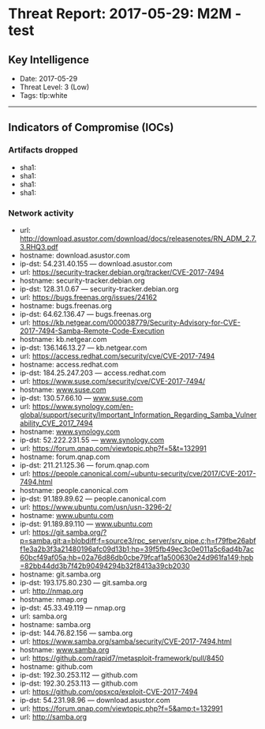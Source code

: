 # Threat Report: 2017-05-29: M2M - test


## Key Intelligence
* Date: 2017-05-29
* Threat Level: 3 (Low)
* Tags: tlp:white

---

## Indicators of Compromise (IOCs)
### Artifacts dropped
* sha1: <sha1>
* sha1: <sha1>
* sha1: <sha1>
* sha1: <sha1>

### Network activity
* url: http://download.asustor.com/download/docs/releasenotes/RN_ADM_2.7.3.RHQ3.pdf
* hostname: download.asustor.com
* ip-dst: 54.231.40.155 — download.asustor.com
* url: https://security-tracker.debian.org/tracker/CVE-2017-7494
* hostname: security-tracker.debian.org
* ip-dst: 128.31.0.67 — security-tracker.debian.org
* url: https://bugs.freenas.org/issues/24162
* hostname: bugs.freenas.org
* ip-dst: 64.62.136.47 — bugs.freenas.org
* url: https://kb.netgear.com/000038779/Security-Advisory-for-CVE-2017-7494-Samba-Remote-Code-Execution
* hostname: kb.netgear.com
* ip-dst: 136.146.13.27 — kb.netgear.com
* url: https://access.redhat.com/security/cve/CVE-2017-7494
* hostname: access.redhat.com
* ip-dst: 184.25.247.203 — access.redhat.com
* url: https://www.suse.com/security/cve/CVE-2017-7494/
* hostname: www.suse.com
* ip-dst: 130.57.66.10 — www.suse.com
* url: https://www.synology.com/en-global/support/security/Important_Information_Regarding_Samba_Vulnerability_CVE_2017_7494
* hostname: www.synology.com
* ip-dst: 52.222.231.55 — www.synology.com
* url: https://forum.qnap.com/viewtopic.php?f=5&t=132991
* hostname: forum.qnap.com
* ip-dst: 211.21.125.36 — forum.qnap.com
* url: https://people.canonical.com/~ubuntu-security/cve/2017/CVE-2017-7494.html
* hostname: people.canonical.com
* ip-dst: 91.189.89.62 — people.canonical.com
* url: https://www.ubuntu.com/usn/usn-3296-2/
* hostname: www.ubuntu.com
* ip-dst: 91.189.89.110 — www.ubuntu.com
* url: https://git.samba.org/?p=samba.git;a=blobdiff;f=source3/rpc_server/srv_pipe.c;h=f79fbe26abff1e3a2b3f3a21480196afc09d13b1;hp=39f5fb49ec3c0e011a5c6ad4b7ac60bcf49af05a;hb=02a76d86db0cbe79fcaf1a500630e24d961fa149;hpb=82bb44dd3b7f42b90494294b32f8413a39cb2030
* hostname: git.samba.org
* ip-dst: 193.175.80.230 — git.samba.org
* url: http://nmap.org
* hostname: nmap.org
* ip-dst: 45.33.49.119 — nmap.org
* url: samba.org
* hostname: samba.org
* ip-dst: 144.76.82.156 — samba.org
* url: https://www.samba.org/samba/security/CVE-2017-7494.html
* hostname: www.samba.org
* url: https://github.com/rapid7/metasploit-framework/pull/8450
* hostname: github.com
* ip-dst: 192.30.253.112 — github.com
* ip-dst: 192.30.253.113 — github.com
* url: https://github.com/opsxcq/exploit-CVE-2017-7494
* ip-dst: 54.231.98.96 — download.asustor.com
* url: https://forum.qnap.com/viewtopic.php?f=5&amp;t=132991
* url: http://samba.org
